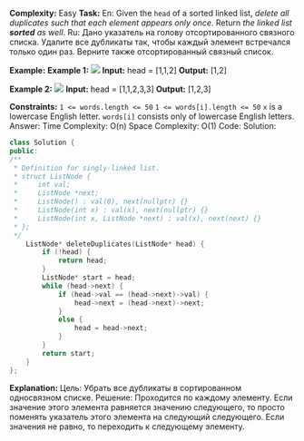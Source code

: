 **Complexity:** Easy
**Task:**
	En: Given the `head` of a sorted linked list, _delete all duplicates such that each element appears only once_. Return _the linked list **sorted** as well_.
	Ru: Дано указатель на голову отсортированного связного списка. Удалите все дубликаты так, чтобы каждый элемент встречался только один раз. Верните также отсортированный связный список.
	
**Example:**
	**Example 1:**
	![](https://assets.leetcode.com/uploads/2021/01/04/list1.jpg)
	**Input:** head = [1,1,2]
	**Output:** [1,2]

**Example 2:**
	![](https://assets.leetcode.com/uploads/2021/01/04/list2.jpg)
	**Input:** head = [1,1,2,3,3]
	**Output:** [1,2,3]

**Constraints:**
	`1 <= words.length <= 50`
	`1 <= words[i].length <= 50`
	`x` is a lowercase English letter.
	`words[i]` consists only of lowercase English letters.
Answer:
	Time Complexity: O(n)
	Space Complexity: O(1)
Code:
Solution:
```cpp
class Solution {
public:
/**
 * Definition for singly-linked list.
 * struct ListNode {
 *     int val;
 *     ListNode *next;
 *     ListNode() : val(0), next(nullptr) {}
 *     ListNode(int x) : val(x), next(nullptr) {}
 *     ListNode(int x, ListNode *next) : val(x), next(next) {}
 * };
 */
    ListNode* deleteDuplicates(ListNode* head) {
        if (!head) {
            return head;
        }
        ListNode* start = head;
        while (head->next) {
            if (head->val == (head->next)->val) {
                head->next = (head->next)->next;
            }
            else {
                head = head->next;
            }
        }
        return start;
    }
};
```
**Explanation:**
	Цель: Убрать все дубликаты в сортированном односвязном списке.
	Решение: Проходится по каждому элементу. Если значение этого элемента равняется значению следующего, то просто поменять указатель этого элемента на следующий следующего. Если значения не равно, то переходить к следующему элементу.